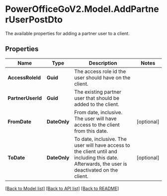 # PowerOfficeGoV2.Model.AddPartnerUserPostDto
The available properties for adding a partner user to a client.

## Properties

Name | Type | Description | Notes
------------ | ------------- | ------------- | -------------
**AccessRoleId** | **Guid** | The access role id the user should have on the client. | 
**PartnerUserId** | **Guid** | The existing partner user that should be added to the client. | 
**FromDate** | **DateOnly** | From date, inclusive.  The user will have access to the client from this date. | [optional] 
**ToDate** | **DateOnly** | To date, inclusive.  The user will have access to the client until and including this date.  Afterwards, the user is deactivated on the client. | [optional] 

[[Back to Model list]](../../README.md#documentation-for-models) [[Back to API list]](../../README.md#documentation-for-api-endpoints) [[Back to README]](../../README.md)

